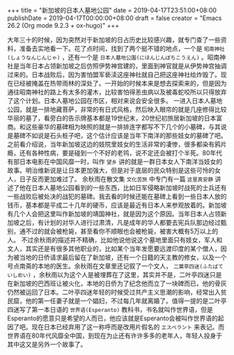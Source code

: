 +++
title = "新加坡的日本人墓地公园"
date = 2019-04-17T23:51:00+08:00
publishDate = 2019-04-17T00:00:00+08:00
draft = false
creator = "Emacs 26.2 (Org mode 9.2.3 + ox-hugo)"
+++

大年三十的时候，因为突然对于新加坡的日占历史比较感兴趣，就专门查了一些资料，准备去实地看一下。花了点时间，找到了两个挺不错的地点，一个是 `昭南神社(しょうなんじんじゃ)` ，还有一个是 `日本人墓地公園(にほんじんぼちこうえん)` 。昭南神社是当年日本占领新加坡之后仿照伊势神宫建的，里面到神官就是从伊势神宫抽调过来的。日本战败后，因为害怕盟军亵渎这座神社就自己把这座神社给炸毁了。现在已经被掩盖在热带雨林的深处了。一开始的时候本来是想去探索来的，但是因为通往昭南神社的路上有太多的灌木，比较害怕得恙虫病以及被毒蛇咬所以只得放弃了这个计划。日本人墓地公园在市区，相对来说会安全很多。
一进入日本人墓地公园，就是一排地藏菩萨，非常的有日式风格，然后映入眼帘的就是几座修得比较华丽的墓了，看旁白的告示牌基本都是19世纪末，20世纪初旅居新加坡的日本富商。和这些豪华的墓碑相为映照的就是一排排连字都写不下几个的小墓碑，与其说是墓碑不如说是石头桩子吧，这个估计应该是当年下南洋的那些妓女的墓碑了吧。之前看介绍说，当年新加坡这边的妓院里妓女的生活非常的凄惨，很多都染有鸦片瘾，还有各种性病，要是碰到一个不好的老鸨，说不定还会被打个半死。80年代有部日本电影在中国风靡一时，叫作 `望乡` 讲的就是一群日本女人下南洋当妓女的故事。明治维新说是让日本更加强大，但是对于底层的民众特别是这些可怜的女人，日子反而更加难过了。
余秋雨在散文集 `文化苦旅` 中专门有一篇 `这里真安静` 讲述了他在日本人墓地公园看到的一些东西，比如日军侵略新加坡时战死的士兵还有一些战败后被处决的战犯的墓碑。我去看的时候还能在墓碑上看到一些日本人放的钱币，基本都是平成二十几年的硬币，应该是最近有日本人来参观放着的。新加坡有几个人会把这里叫作新加坡的靖国神社，就是因为这个原因。当年日本人占领新加坡之后，有计划的对华人进行过肃清，凡是成年的华人都要去宪兵队那边经过甄别，通不过的就会被枪毙，甚至看你不顺眼也会被枪毙，被害大概有5万以上的人。
不过余秋雨的描述并不精确，比如他说他说这个墓地里面只有妓女，军人和文人，其实还是有很多其他职业的，比如某个当年发愿要远渡印度的某个僧人，因为被当地的日侨请求最后留在了新加坡，还有一个日籍的天主教的修女，以及一个号点南斋的本地的医生。余秋雨在文章里还记叙了一个文人， `二葉亭四迷(ふたばていしめい)` ，余秋雨以为这个人是被埋葬在了这里，其实并不是，二叶亭四迷只是在新加坡的巴西班让被火化，本地的日侨为了纪念他而立了一块碑而已，他的骨灰仍然被运回了日本。二叶亭四迷年轻的时候受过共产主义思潮的影响，经常出入贫民窟，他的第一任妻子就是一个娼妇，不过每几年就离婚了。值得一提的是二叶亭四迷写了第一本日语的 `世界语(Esperanto)` 教科书，书名就叫作世界语，但是Esperanto的愿意只是希望的人而已，他应该就是Esperanto会被叫作世界语的起因了吧。现在日本已经弃用了这一称呼而是改用片假名的 `エスペラント` 来表记。而世界语在80年代风靡全中国，到现在为止还有许许多多的老年人，年轻人投身于其中这又是另外一个故事了。
